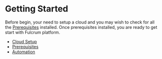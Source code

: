 # Getting Started

Before begin, your need to setup a cloud and you may wish to check for all the [Prerequisites](prerequisites.md) installed.
Once prerequisites installed, you are ready to get start with Fulcrum platform.

* [Cloud Setup](cloud-setup.md)
* [Prerequisites](prerequisites.md)
* [Automation](automation.md)